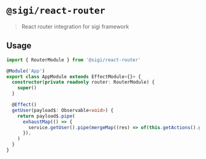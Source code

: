 # `@sigi/react-router`

> React router integration for sigi framework

## Usage

```ts
import { RouterModule } from '@sigi/react-router'

@Module('App')
export class AppModule extends EffectModule<{}> {
  constructor(private readonly router: RouterModule) {
    super()
  }

  @Effect()
  getUser(payload$: Observable<void>) {
    return payload$.pipe(
      exhaustMap(() => {
        service.getUser().pipe(mergeMap((res) => of(this.getActions().getUserResponse(res), this.router.push('/home'))))
      }),
    )
  }
}
```
